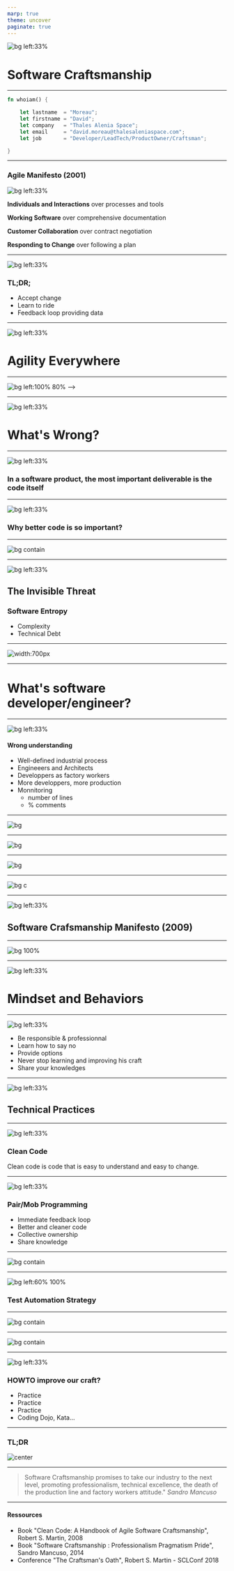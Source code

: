 ```yaml
---
marp: true
theme: uncover
paginate: true
---
```


![bg left:33%](./img/forge-411923_640.jpg)

# Software Craftsmanship

---



```rust
fn whoiam() {

    let lastname  = "Moreau";
    let firstname = "David";
    let company   = "Thales Alenia Space";
    let email     = "david.moreau@thalesaleniaspace.com";
    let job       = "Developer/LeadTech/ProductOwner/Craftsman";

}
```


---
### Agile Manifesto (2001)


![bg left:33%](./img/agile.jpeg)
<!--
En février 2001, aux États-Unis, dix-sept spécialistes du développement logiciel
* 4 valeurs/12 principes
* mindset + manifest
* framework: scrum/XP...
-->
**Individuals and Interactions** over processes and tools

**Working Software** over comprehensive documentation

**Customer Collaboration** over contract negotiation

**Responding to Change** over following a plan 


---
![bg left:33%](./img/surf.jpg)

###  TL;DR;
* Accept change
* Learn to ride
* Feedback loop providing data
<!--* Business Value Oriented-->


---

![bg left:33%](./img/postit.jpg)
# Agility Everywhere

---


![bg left:100% 80%](./img/agile-hangover.jpg)
-->

---
![bg left:33%](./img/question.jpeg)



# What's Wrong?


---

![bg left:33%](./img/code.jpg)
###  In a software product, the most important deliverable is the code  itself




---

![bg left:33%](./img/question.jpeg)
###  Why better code is so important?
---

![bg contain](./img/debt.jpg)

---
![bg left:33%](./img/desordre.jpg)
## The Invisible Threat


### Software Entropy
- Complexity
- Technical Debt

<!-- Parallèle avec analyse statique de code
qui calcule une dette technique alors que c'est plutot 
le nombre de faute d'orthograpge !->


<!-- "tendance naturelle d'un système à se désordonner"
* parler de Sonar
Le seul moyen de ne pas ajouter d'entropie et de ne pas ajouter de ligne de code
Complexité accidentelle augmente l'entropie
Refactory diminue l'entropie ou du moins la ralentie
Changer les cultures et les pratiques
-->

---
![width:700px](./img/coc.svg)

---

# What's software developer/engineer?

---
![bg left:33%](./img/factory.jpg)
#### Wrong understanding

- Well-defined industrial process
- Engineeers and Architects
- Developpers as factory workers
- More developpers, more production
- Monnitoring
    - number of lines
    - % comments
<!-- Un deveppeur sous pression prend des raccourcis, ajoute de la complexité.
Ne prend pas le temps d'automatiser une tache répétitive -->

---

![bg](./img/construction-site-3432379_1280.jpg)
<!--
* Métaphore de la construction, architecte + autres corps de métier
* Archicte construction != Architecte logiciel
* Construction, c'est la compilation. la conception, c'est le développement
* La construction est un procédé industrielle maintenant mature avec des contraintes physiques claires
* Le developpement logiciel reste un métier jeun et surtout en perpetuelle évolution
* La créativité des différents corps de métier reste très limité par rapport au plan
Exemple il y a 30 ans (proc 200Mhz, pas de javascript, ni PHP/java)
* Les progrès de la construction sont simples et visibles alors que le développement logiciel est abstrait et invisible => dmo
* Si on recommence la même maison: temps identique, peu importe les macons
* Différents en softs: apprentissage + différentes compétences

* apprentissage et résolution d'un problème
* Dépendant de l'équipe
-->

---

![bg](./img/plume.jpg)
<!--
* Le développeur écrit du code qui doit être lisible et compris par d'autres
* Certains vont trouver son écriture belle, propore, compréhensible, d'autres non.
* Aspect subjectif de la qualité du code
* L'écrivain utilise un correcteur orhtographique, le développeur utilise sonarQube
-->

---

![bg](./img/garden-2040714_1920.jpg)
<!--
* Un logiciel ressemble à un jardin qui mérite un entretien en même temps qu'il grandit
* Entretien régulier/art
* Un logiciel qui n'évolue plus (ou qui ne peut plus), est un logiciel mort
le temps ne peut pas s'arrêter car l'écosystème bouge: les librairies, les systèmes d'exploitation, le hardware, la sécurité.
-->


---

![bg c](./img/tools.jpg)
<!-- Définition de l'artisan
Qualification professionnelle pour effectuer un travail manuel
-->


---

![bg left:33%](./img/craft.jpg)
## Software Crafsmanship Manifesto (2009)


<!--
* uses **his** knowledge and tools to create a 
specific product to satisfy a client need
* continiously improve its skills, to become a better developper
* Each developper is different
* :arrow_right: Craftsmanship Methaphor
-->

<!-- Pour améliorer vos logiciles, il faut de meilleuirs artisans
Parler de génération de code -->

---


<!-- les sociétés choisissent cherchent uniquement un coût -->

<!--
### HOWTO Create a better Software

- More Software Developpers or better Craftmen?

    - Software Craftsmen
- Give
    - Autonomy
    - Mastering
    - Purpose

---
-->

![bg 100%](./img/manifest.png)


<!-- 
2> Règle du boy-scout
3> 
4> Complexité de comprendre le business
les seules spécificaitons non ambigues sont le code
-->

---
<!--
# Définitions
>Software craftsmanship is an approach to software development that emphasizes the coding skills of the software developers.
>It is a response by software developers to the perceived ills of the mainstream software industry, including the prioritization of financial concerns over developer accountability
*Wikipedia*

## Un peu d'Historique

* 1992, "What Is Software Design?", Jack W. Reeves
* 1999, "The Pragmatic Programmer: From Journeyman to Master "
* 2007, "Software Craftsmanship: The New Imperative"
* 2008, "Craftsmanship over Crap", Robert C. Martin 
* 2009, Manifesto for Software Craftsmanship
* 2010, London Software Craftsmanship Community 
* 2014, "Software Craftsmanship : Professionalism Pragmatism Pride", Sandro Mancuso
* 2017, 2018, 2019 Conférence SC Londres

---
-->
![bg left:33%](./img/oath.jpg)
# Mindset and Behaviors

---
<!-- pour nous et le client -->
![bg left:33%](./img/Yoda.jpg)

- Be responsible & professionnal
- Learn how to say no
- Provide options
- Never stop learning and improving his craft
- Share your knowledges

<!-- -->

<!-- parler d'estimation -->
<!-- On n'a pas le temps -->
<!-- vaincre le syndrome du héros -->
<!-- Trouver des anesdotes -->

<!-- dans l'équipe, dans la société, conférence ... -->
<!-- ici on montre que tous les développeurs sont différents -->




---

![bg left:33%](./img/tedy.jpg)

## Technical Practices



---
![bg left:33%](./img/clean_code.jpg)

### Clean Code

Clean code is code that is easy to understand and easy to change.

<!-- Chaque morceau de code doit exprimer son intention
Pourquoi est-ce important:
* On passe 10 fois plus de temps à lire du code qu'à en écrire
* C'est être responsable de laisser un code propore: 
Pour les autres mais aussi pour nous.

* Simple Desgin (XP)
    * Runs all the tests
    * no duplicate code
    * clearly express intent 
    * YAGNI and KISS principle
* SOLID principles
    * Single responsability
    * Open/Closed
    * Liskov Subsitution
    * Interface Segregation
    * Dependency Inversion
-->
---
![bg left:33%](./img/pair.png)
### Pair/Mob Programming

* Immediate feedback loop
* Better and cleaner code
* Collective ownership
* Share knowledge

--- 
![bg contain](./img/pair.jpg)

<!--
Parler de collective ownership
-->


---
![bg left:60% 100%](./img/pyramid.png)
### Test Automation Strategy

<!-- pas besoin de test , j'ai déjà testé et ca marche -->
<!-- On n'a pas besoin de TU -->
<!-- Test de construction, échafaudage -->


---
![bg contain](./img/tdd.jpg)

---
![bg contain](./img/tdd2.jpeg)


---
![bg left:33%](./img/question.jpeg)

### HOWTO improve our craft?

* Practice
* Practice
* Practice
* Coding Dojo, Kata...
<!-- // avec le pianiste -->

---
<style>
img[alt~="center"] {
  display: block;
  margin: 0 auto;
}
</style>

### TL;DR

![center](./img/balance.png)



---


>Software Craftsmanship promises to take our industry to the next level, promoting professionalism, technical excellence, the death of the production line and factory workers attitude."
*Sandro Mancuso*

---
#### Ressources

- Book "Clean Code: A Handbook of Agile Software Craftsmanship", Robert S. Martin, 2008
- Book "Software Craftsmanship : Professionalism Pragmatism Pride", Sandro Mancuso, 2014
- Conference "The Craftsman's Oath", Robert S. Martin - SCLConf 2018 

<!--
>Software Craftsmanship is all about putting responsibility, professionalism, pragmatism, and pride back into software developpement.
*Sandro Mancuso, The Software Craftsman, 2014*
-->